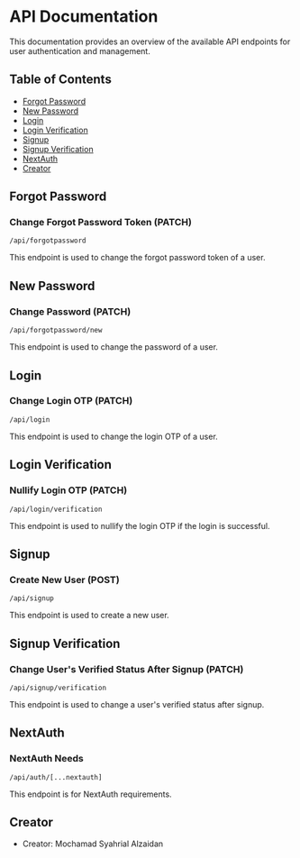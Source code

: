 # API Documentation

This documentation provides an overview of the available API endpoints for user authentication and management.

## Table of Contents

- [Forgot Password](#forgot-password)
- [New Password](#new-password)
- [Login](#login)
- [Login Verification](#login-verification)
- [Signup](#signup)
- [Signup Verification](#signup-verification)
- [NextAuth](#nextauth)
- [Creator](#creator)

## Forgot Password

### Change Forgot Password Token (PATCH)

`/api/forgotpassword`

This endpoint is used to change the forgot password token of a user.

## New Password

### Change Password (PATCH)

`/api/forgotpassword/new`

This endpoint is used to change the password of a user.

## Login

### Change Login OTP (PATCH)

`/api/login`

This endpoint is used to change the login OTP of a user.

## Login Verification

### Nullify Login OTP (PATCH)

`/api/login/verification`

This endpoint is used to nullify the login OTP if the login is successful.

## Signup

### Create New User (POST)

`/api/signup`

This endpoint is used to create a new user.

## Signup Verification

### Change User's Verified Status After Signup (PATCH)

`/api/signup/verification`

This endpoint is used to change a user's verified status after signup.

## NextAuth

### NextAuth Needs

`/api/auth/[...nextauth]`

This endpoint is for NextAuth requirements.

## Creator

- Creator: Mochamad Syahrial Alzaidan
